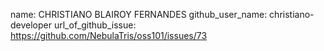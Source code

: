name: CHRISTIANO BLAIROY FERNANDES
github_user_name: christiano-developer
url_of_github_issue: https://github.com/NebulaTris/oss101/issues/73
